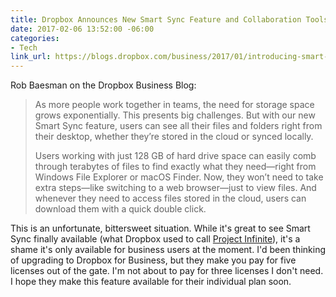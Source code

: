 ```yaml
---
title: Dropbox Announces New Smart Sync Feature and Collaboration Tools
date: 2017-02-06 13:52:00 -06:00
categories:
- Tech
link_url: https://blogs.dropbox.com/business/2017/01/introducing-smart-sync-and-new-collaboration-tools/
---
```


Rob Baesman on the Dropbox Business Blog:

> As more people work together in teams, the need for storage space grows exponentially. This presents big challenges. But with our new Smart Sync feature, users can see all their files and folders right from their desktop, whether they’re stored in the cloud or synced locally.
>
> Users working with just 128 GB of hard drive space can easily comb through terabytes of files to find exactly what they need—right from Windows File Explorer or macOS Finder. Now, they won’t need to take extra steps—like switching to a web browser—just to view files. And whenever they need to access files stored in the cloud, users can download them with a quick double click.

This is an unfortunate, bittersweet situation. While it's great to see Smart Sync finally available (what Dropbox used to call [Project Infinite](https://blogs.dropbox.com/business/2016/04/announcing-project-infinite/)), it's a shame it's only available for business users at the moment. I'd been thinking of upgrading to Dropbox for Business, but they make you pay for five licenses out of the gate. I'm not about to pay for three licenses I don't need. I hope they make this feature available for their individual plan soon.
